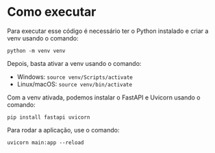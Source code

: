# Como executar
Para executar esse código é necessário ter o Python instalado e criar a venv usando o comando:

```
python -m venv venv
```

Depois, basta ativar a venv usando o comando:

- Windows: `source venv/Scripts/activate`
- Linux/macOS: `source venv/bin/activate`

Com a venv ativada, podemos instalar o FastAPI e Uvicorn usando o comando:

```
pip install fastapi uvicorn
```

Para rodar a aplicação, use o comando:

```
uvicorn main:app --reload
```